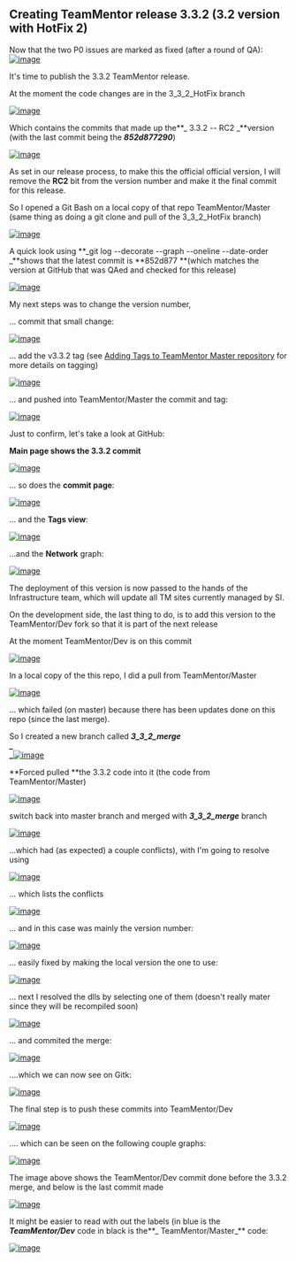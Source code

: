 ##  Creating TeamMentor release 3.3.2 (3.2 version with HotFix 2) 

Now that the two P0 issues are marked as fixed (after a round of QA):  
[![image](images/image_thumb1.png)](http://lh5.ggpht.com/-gzhYcOmYzj4/UbYENSQZSfI/AAAAAAAANLk/VqSTjwzITGg/s1600-h/image%25255B2%25255D.png)

It's time to publish the 3.3.2 TeamMentor release.

At the moment the code changes are in the 3_3_2_HotFix branch

[![image](images/image_thumb_25255B1_25255D1.png)](http://lh4.ggpht.com/-3T4jAor04gQ/UbYEOa6MOzI/AAAAAAAANL0/oI9EACIMwVc/s1600-h/image%25255B5%25255D.png)

Which contains the commits that made up the**_ 3.3.2 -- RC2 _**version (with the last commit being the **_852d877290_**)

[![image](images/image_thumb_25255B2_25255D1.png)](http://lh5.ggpht.com/-nuHgsNyK-CY/UbYEPYp5Q5I/AAAAAAAANME/QAF5xCaAS1U/s1600-h/image%25255B8%25255D.png)

As set in our release process, to make this the official official version, I will remove the **RC2** bit from the version number and make it the final commit for this release.

So I opened a Git Bash on a local copy of that repo TeamMentor/Master (same thing as doing a git clone and pull of the 3_3_2_HotFix branch)

[![image](images/image_thumb_25255B4_25255D1.png)](http://lh5.ggpht.com/-noDu7rAjiCs/UbYERk_QECI/AAAAAAAANMk/h_N0f9GpjC4/s1600-h/image%25255B14%25255D.png)

A quick look using **_git log --decorate --graph --oneline --date-order _**shows that the latest commit is **852d877 **(which matches the version at GitHub that was QAed and checked for this release)

[![image](images/image_thumb_25255B7_25255D1.png)](http://lh5.ggpht.com/-E68XNbudCtY/UbYESwHv0eI/AAAAAAAANM0/eFFf4UDW-Sw/s1600-h/image%25255B23%25255D.png)

My next steps was to change the version number,

... commit that small change:

[![image](images/image_thumb_25255B8_25255D1.png)](http://lh6.ggpht.com/-Lfl9q3Vov6M/UbYEUP2bpGI/AAAAAAAANNE/WXUi72xutE0/s1600-h/image%25255B26%25255D.png)

... add the v3.3.2 tag (see [Adding Tags to TeamMentor Master repository](https://www.blogger.com/blog.diniscruz.com/2012/10/adding-tags-to-teammentor-master.html) for more details on tagging)

[![image](images/image_thumb_25255B9_25255D1.png)](http://lh6.ggpht.com/-1N3C9BGD3SU/UbYEVETLi4I/AAAAAAAANNQ/CmsEOpNg4Iw/s1600-h/image%25255B29%25255D.png)

... and pushed into TeamMentor/Master the commit and tag:

[![image](images/image_thumb_25255B10_25255D1.png)](http://lh5.ggpht.com/-gHrHEVjNI7c/UbYEWKcuvmI/AAAAAAAANNk/KDgnClKP-ys/s1600-h/image%25255B32%25255D.png)

Just to confirm, let's take a look at GitHub:

**Main page shows the 3.3.2 commit**

[![image](images/image_thumb_25255B11_25255D1.png)](http://lh4.ggpht.com/-0TEDFvSaxr8/UbYEXTAA-2I/AAAAAAAANN0/UR0eNFhmjWA/s1600-h/image%25255B35%25255D.png)

... so does the **commit page**:

[![image](images/image_thumb_25255B12_25255D1.png)](http://lh4.ggpht.com/-1hOrxsEGb0Q/UbYEYX0o99I/AAAAAAAANOA/Eb1IlqVwcU8/s1600-h/image%25255B38%25255D.png)

... and the **Tags view**:

[![image](images/image_thumb_25255B13_25255D1.png)](http://lh6.ggpht.com/-P3qpi5fGSe8/UbYEZZl6LCI/AAAAAAAANOU/x7IEQVVgWv8/s1600-h/image%25255B41%25255D.png)

...and the **Network** graph:

[![image](images/image_thumb_25255B14_25255D1.png)](http://lh3.ggpht.com/-Tyd28t_SYb4/UbYEatAeqnI/AAAAAAAANOk/LPBrZv5hfVU/s1600-h/image%25255B44%25255D.png)

The deployment of this version is now passed to the hands of the Infrastructure team, which will update all TM sites currently managed by SI.

On the development side, the last thing to do, is to add this version to the TeamMentor/Dev fork so that it is part of the next release

At the moment TeamMentor/Dev is on this commit

[![image](images/image_thumb_25255B15_25255D1.png)](http://lh6.ggpht.com/-TvQwf8uZpHE/UbYEb7kULbI/AAAAAAAANO0/vIweC6vZtOY/s1600-h/image%25255B47%25255D.png)

In a local copy of the this repo, I did a pull from TeamMentor/Master

[![image](images/image_thumb_25255B16_25255D1.png)](http://lh3.ggpht.com/-ZI9sPbIHfX8/UbYEc9ednyI/AAAAAAAANPE/JLcSZnHQNyY/s1600-h/image%25255B50%25255D.png)

... which failed (on master) because there has been updates done on this repo (since the last merge).

So I created a new branch called **_3_3_2_merge_**  
**_  
_**[![image](images/image_thumb_25255B17_25255D1.png)](http://lh6.ggpht.com/-Dc1qTb1Rkjk/UbYEdy4QWWI/AAAAAAAANPU/XXv7igVa6nQ/s1600-h/image%25255B53%25255D.png)

**Forced pulled **the 3.3.2 code into it (the code from TeamMentor/Master)

[![image](images/image_thumb_25255B18_25255D1.png)](http://lh5.ggpht.com/-msK_5j4PGzA/UbYEe-vv1wI/AAAAAAAANPk/4A7kztOH_m4/s1600-h/image%25255B56%25255D.png)

switch back into master branch and merged with **_3_3_2_merge_** branch

[![image](images/image_thumb_25255B19_25255D1.png)](http://lh5.ggpht.com/-2bHSht42cRM/UbYEf4h_rHI/AAAAAAAANPw/5TfPM6ptt8A/s1600-h/image%25255B59%25255D.png)

...which had (as expected) a couple conflicts), with I'm going to resolve using

[![image](images/image_thumb_25255B24_25255D1.png)](http://lh3.ggpht.com/-EbfXNa4DJSE/UbYEheRv_qI/AAAAAAAANQE/dXEyqO6x1VA/s1600-h/image%25255B63%25255D.png)

... which lists the conflicts

[![image](images/image_thumb_25255B25_25255D1.png)](http://lh3.ggpht.com/-3AQH-cR-QkA/UbYEiuqWy2I/AAAAAAAANQU/fxZyLyo-eOA/s1600-h/image%25255B66%25255D.png)

... and in this case was mainly the version number:

[![image](images/image_thumb_25255B26_25255D1.png)](http://lh3.ggpht.com/-8tE3oMTjd0o/UbYEj2EFj8I/AAAAAAAANQk/csDM5wIK3AY/s1600-h/image%25255B69%25255D.png)

... easily fixed by making the local version the one to use:

[![image](images/image_thumb_25255B28_25255D1.png)](http://lh4.ggpht.com/-JLz4C4nDxi4/UbYElIBd8aI/AAAAAAAANQ0/ylkwkwVgm-Q/s1600-h/image%25255B75%25255D.png)

... next I resolved the dlls by selecting one of them (doesn't really mater since they will be recompiled soon)

[![image](images/image_thumb_25255B38_25255D1.png)](http://lh4.ggpht.com/-ZqLi8OypTcY/UbYEmVaQVqI/AAAAAAAANRE/HoEvkXlj-68/s1600-h/image%25255B82%25255D.png)

... and commited the merge:

[![image](images/image_thumb_25255B39_25255D1.png)](http://lh4.ggpht.com/-SHEe5E0mysY/UbYEnm0nrMI/AAAAAAAANRU/aKv3UcqeX74/s1600-h/image%25255B85%25255D.png)

....which we can now see on Gitk:

[![image](images/image_thumb_25255B40_25255D1.png)](http://lh4.ggpht.com/-ppTTMinlLk0/UbYEpdk48zI/AAAAAAAANRk/4KeOYxhEdEo/s1600-h/image%25255B88%25255D.png)

The final step is to push these commits into TeamMentor/Dev

[![image](images/image_thumb_25255B42_25255D1.png)](http://lh6.ggpht.com/-19m5DinR2x0/UbYEqd5y9eI/AAAAAAAANRw/KtUQUGX4u7U/s1600-h/image%25255B94%25255D.png)

.... which can be seen on the following couple graphs:

[![image](images/image_thumb_25255B43_25255D1.png)](http://lh6.ggpht.com/-SziV3O9u_aI/UbYErX-G2II/AAAAAAAANSE/16CnEfmEjTE/s1600-h/image%25255B97%25255D.png)

The image above shows the TeamMentor/Dev commit done before the 3.3.2 merge, and below is the last commit made

[![image](images/image_thumb_25255B44_25255D.png)](http://lh5.ggpht.com/-Y-upW72zgNU/UbYEsdHxcaI/AAAAAAAANSU/QATq3S-OSZM/s1600-h/image%25255B100%25255D.png)

It might be easier to read with out the labels (in blue is the **_TeamMentor/Dev_** code in black is the**_ TeamMentor/Master_** code:

[![image](images/image_thumb_25255B45_25255D1.png)](http://lh6.ggpht.com/-VS91v5qkEGg/UbYEteluIaI/AAAAAAAANSk/cCvQw8S4v4g/s1600-h/image%25255B103%25255D.png)

